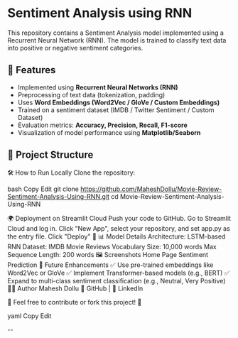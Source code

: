 # Sentiment Analysis using RNN

This repository contains a Sentiment Analysis model implemented using a Recurrent Neural Network (RNN). The model is trained to classify text data into positive or negative sentiment categories.

## 🚀 Features
- Implemented using **Recurrent Neural Networks (RNN)**
- Preprocessing of text data (tokenization, padding)
- Uses **Word Embeddings (Word2Vec / GloVe / Custom Embeddings)**
- Trained on a sentiment dataset (IMDB / Twitter Sentiment / Custom Dataset)
- Evaluation metrics: **Accuracy, Precision, Recall, F1-score**
- Visualization of model performance using **Matplotlib/Seaborn**

## 📂 Project Structure
🛠️ How to Run Locally
Clone the repository:

bash
Copy
Edit
git clone https://github.com/MaheshDollu/Movie-Review-Sentiment-Analysis-Using-RNN.git
cd Movie-Review-Sentiment-Analysis-Using-RNN

🌍 Deployment on Streamlit Cloud
Push your code to GitHub.
Go to Streamlit Cloud and log in.
Click "New App", select your repository, and set app.py as the entry file.
Click "Deploy" 🎉
📊 Model Details
Architecture: LSTM-based RNN
Dataset: IMDB Movie Reviews
Vocabulary Size: 10,000 words
Max Sequence Length: 200 words
🖼️ Screenshots
Home Page	Sentiment Prediction
📌 Future Enhancements
✅ Use pre-trained embeddings like Word2Vec or GloVe
✅ Implement Transformer-based models (e.g., BERT)
✅ Expand to multi-class sentiment classification (e.g., Neutral, Very Positive)
👨‍💻 Author
Mahesh Dollu
🔗 GitHub | 📝 LinkedIn

📝 Feel free to contribute or fork this project! 🚀

yaml
Copy
Edit

--
